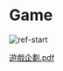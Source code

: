 # Game
![ref-start](https://user-images.githubusercontent.com/59042575/183888834-6e078031-3c4b-4ccc-bbdb-166f08e133ac.png)


[遊戲企劃.pdf](https://github.com/CadieBui/Game/files/9299567/default.pdf)
